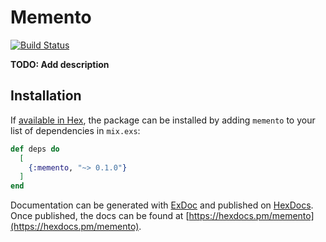 # Memento

[![Build Status](https://travis-ci.org/fully-forged/memento.svg?branch=master)](https://travis-ci.org/fully-forged/memento)

**TODO: Add description**

## Installation

If [available in Hex](https://hex.pm/docs/publish), the package can be installed
by adding `memento` to your list of dependencies in `mix.exs`:

```elixir
def deps do
  [
    {:memento, "~> 0.1.0"}
  ]
end
```

Documentation can be generated with [ExDoc](https://github.com/elixir-lang/ex_doc)
and published on [HexDocs](https://hexdocs.pm). Once published, the docs can
be found at [https://hexdocs.pm/memento](https://hexdocs.pm/memento).

